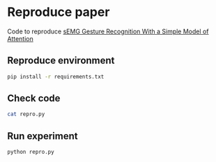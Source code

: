 # Reproduce paper

Code to reproduce [sEMG Gesture Recognition With a Simple Model of Attention](http://proceedings.mlr.press/v136/josephs20a)

## Reproduce environment

```bash
pip install -r requirements.txt
```

## Check code

```bash
cat repro.py
```

## Run experiment

```bash
python repro.py
```

